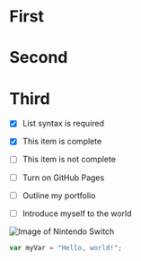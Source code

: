 # First
# Second
# Third

- [x] List syntax is required
- [x] This item is complete
- [ ] This item is not complete


- [ ] Turn on GitHub Pages
- [ ] Outline my portfolio
- [ ] Introduce myself to the world

















![Image of Nintendo Switch](https://th.bing.com/th/id/R.b45c7f1a16ed49d408f3ae50dc2c55fa?rik=J4PR2nkAWWULzQ&pid=ImgRaw&r=0)



``` javascript
var myVar = "Hello, world!";
```

